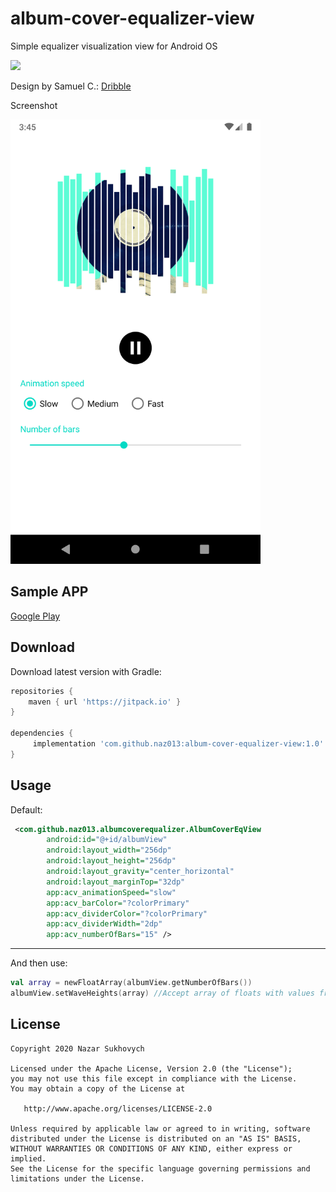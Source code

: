 # album-cover-equalizer-view
Simple equalizer visualization view for Android OS

[![](https://jitpack.io/v/naz013/album-cover-equalizer-view.svg)](https://jitpack.io/#naz013/album-cover-equalizer-view)

Design by Samuel C.: [Dribble](https://dribbble.com/shots/10746051-009-Music-Player)

Screenshot

<img src="https://github.com/naz013/album-cover-equalizer-view/raw/master/res/screen.png" width="400" alt="Screenshot">

Sample APP
--------
[Google Play](https://play.google.com/store/apps/details?id=com.github.naz013.albumcoverequalizer.example)

Download
--------
Download latest version with Gradle:
```groovy
repositories {
    maven { url 'https://jitpack.io' }
}

dependencies {
     implementation 'com.github.naz013:album-cover-equalizer-view:1.0'
}
```

Usage
-----
Default:
```xml
 <com.github.naz013.albumcoverequalizer.AlbumCoverEqView
        android:id="@+id/albumView"
        android:layout_width="256dp"
        android:layout_height="256dp"
        android:layout_gravity="center_horizontal"
        android:layout_marginTop="32dp"
        app:acv_animationSpeed="slow"
        app:acv_barColor="?colorPrimary"
        app:acv_dividerColor="?colorPrimary"
        app:acv_dividerWidth="2dp"
        app:acv_numberOfBars="15" />
```

-----
And then use:
```kotlin
val array = newFloatArray(albumView.getNumberOfBars())
albumView.setWaveHeights(array) //Accept array of floats with values from 0.0 to 100.0
```

License
-------

    Copyright 2020 Nazar Sukhovych

    Licensed under the Apache License, Version 2.0 (the "License");
    you may not use this file except in compliance with the License.
    You may obtain a copy of the License at

       http://www.apache.org/licenses/LICENSE-2.0

    Unless required by applicable law or agreed to in writing, software
    distributed under the License is distributed on an "AS IS" BASIS,
    WITHOUT WARRANTIES OR CONDITIONS OF ANY KIND, either express or implied.
    See the License for the specific language governing permissions and
    limitations under the License.